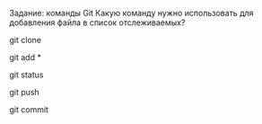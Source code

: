 Задание: команды Git
Какую команду нужно использовать для добавления файла в список отслеживаемых?

git clone

git add *

git status

git push

git commit